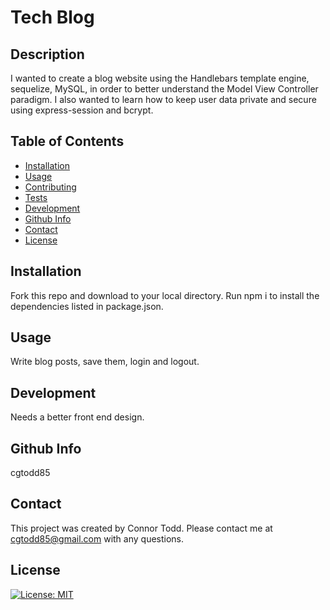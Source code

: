 # Tech Blog

## Description

I wanted to create a blog website using the Handlebars template engine, sequelize, MySQL, in order to better understand the Model View Controller paradigm. I also wanted to learn how to keep user data private and secure using express-session and bcrypt.

## Table of Contents

- [Installation](#installation)
- [Usage](#usage)
- [Contributing](#contributing)
- [Tests](#tests)
- [Development](#Development)
- [Github Info](#github)
- [Contact](#contact)
- [License](#license)

## Installation

Fork this repo and download to your local directory. Run npm i to install the dependencies listed in package.json.

## Usage

Write blog posts, save them, login and logout.

## Development

Needs a better front end design.

## Github Info

cgtodd85

## Contact

This project was created by Connor Todd.
Please contact me at cgtodd85@gmail.com with any questions.

## License

[![License: MIT](https://img.shields.io/badge/License-MIT-yellow.svg)](https://opensource.org/licenses/MIT)
